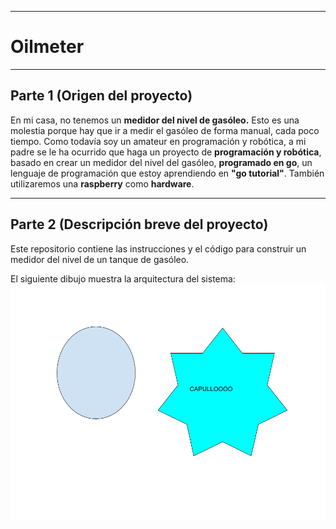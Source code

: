 ***
# **Oilmeter**
***
## **Parte 1** (Origen del proyecto)

En mi casa, no tenemos un **medidor del nivel de gasóleo.** Esto es una molestia porque hay que ir a medir el gasóleo de forma manual, cada poco tiempo. Como todavía soy un amateur en programación y robótica, a mi padre se le ha ocurrido que haga un proyecto de **programación y robótica**, basado en crear un medidor del nivel del gasóleo, **programado en go**, un lenguaje de programación que estoy aprendiendo en **"go tutorial"**. También utilizaremos una **raspberry** como **hardware**.
***
## **Parte 2** (Descripción breve del proyecto)

Este repositorio contiene las instrucciones y el código para construir un medidor del nivel de un tanque de gasóleo.

El siguiente dibujo muestra la arquitectura del sistema:
![Mi dibujo](./dibujo.png)
